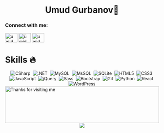 <h1 align="center">Umud Gurbanov👋</h1>
<h3 align="left">Connect with me:</h3>
<p align="left">
<a href="https://linkedin.com/in/umid gurbanov" target="blank"><img align="center" src="https://raw.githubusercontent.com/rahuldkjain/github-profile-readme-generator/master/src/images/icons/Social/linked-in-alt.svg" alt="umid gurbanov" height="30" width="40" /></a>
<a href="https://fb.com/ümid qurbanov" target="blank"><img align="center" src="https://raw.githubusercontent.com/rahuldkjain/github-profile-readme-generator/master/src/images/icons/Social/facebook.svg" alt="ümid qurbanov" height="30" width="40" /></a>
<a href="https://instagram.com/umid._100" target="blank"><img align="center" src="https://raw.githubusercontent.com/rahuldkjain/github-profile-readme-generator/master/src/images/icons/Social/instagram.svg" alt="umid._100" height="30" width="40" /></a>
</p>

<h1>Skills 🔥</h1>
<div align='center'>
 <img src="https://img.shields.io/badge/C%23-239120?style=for-the-badge&logo=c-sharp&logoColor=white" title="CSharp" alt="CSharp"/>&nbsp;
 <img src="https://img.shields.io/badge/.NET-512BD4?style=for-the-badge&logo=dotnet&logoColor=white" title=".NET" alt=".NET"/>&nbsp;
 <img src="https://img.shields.io/badge/MySQL-005C84?style=for-the-badge&logo=mysql&logoColor=white" title="MySQL" alt="MySQL"/>&nbsp;
 <img src="https://img.shields.io/badge/Microsoft%20SQL%20Server-CC2927?style=for-the-badge&logo=microsoft%20sql%20server&logoColor=white" title="MsSQL" alt="MsSQL"/>&nbsp;
 <img src="https://img.shields.io/badge/SQLite-07405E?style=for-the-badge&logo=sqlite&logoColor=white" title="SQLite" alt="SQLite"/>&nbsp;
 <img src="https://img.shields.io/badge/HTML5-E34F26?style=for-the-badge&logo=html5&logoColor=white" title="HTML5" alt="HTML5"/>&nbsp;
 <img src="https://img.shields.io/badge/CSS3-1572B6?style=for-the-badge&logo=css3&logoColor=white" title="CSS3" alt="CSS3"/>&nbsp;
 <img src="https://img.shields.io/badge/JavaScript-323330?style=for-the-badge&logo=javascript&logoColor=F7DF1E" title="JavaScript" alt="JavaScript"/>&nbsp;
 <img src="https://img.shields.io/badge/jQuery-0769AD?style=for-the-badge&logo=jquery&logoColor=white" title="jQuery" alt="jQuery"/>&nbsp;
 <img src="https://img.shields.io/badge/Sass-CC6699?style=for-the-badge&logo=sass&logoColor=white" title="Sass" alt="Sass"/>&nbsp;
 <img src="https://img.shields.io/badge/Bootstrap-563D7C?style=for-the-badge&logo=bootstrap&logoColor=white" title="Bootstrap" alt="Bootstrap"/>&nbsp;
 <img src="https://img.shields.io/badge/GIT-E44C30?style=for-the-badge&logo=git&logoColor=white" title="Git" alt="Git"/>&nbsp;
 <img src="https://img.shields.io/badge/Python-3776AB?style=for-the-badge&logo=python&logoColor=white" title="Python" alt="Python"/>&nbsp;
 <img src="https://img.shields.io/badge/React-61DAFB?style=for-the-badge&logo=react&logoColor=white" title="React" alt="React"/>&nbsp;
 <img src="https://img.shields.io/badge/WordPress-21759B?style=for-the-badge&logo=wordpress&logoColor=white" title="WordPress" alt="WordPress"/>
</div>

<img height="120" alt="Thanks for visiting me" width="100%" src="https://raw.githubusercontent.com/BrunnerLivio/brunnerlivio/master/images/marquee.svg" />

<div align="center">
<img  src="https://profile-counter.glitch.me/{adilababayeva13}/count.svg"/>
</div>
